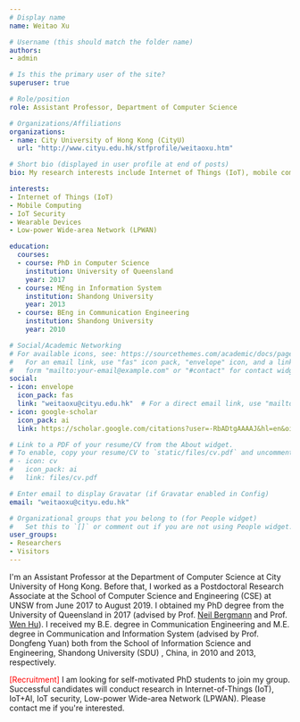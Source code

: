 ```yaml
---
# Display name
name: Weitao Xu

# Username (this should match the folder name)
authors:
- admin

# Is this the primary user of the site?
superuser: true

# Role/position
role: Assistant Professor, Department of Computer Science

# Organizations/Affiliations
organizations:
- name: City University of Hong Kong (CityU)
  url: "http://www.cityu.edu.hk/stfprofile/weitaoxu.htm"

# Short bio (displayed in user profile at end of posts)
bio: My research interests include Internet of Things (IoT), mobile computing, IoT security, wearable Devices and Low-power Wide-area Network (LPWAN).

interests:
- Internet of Things (IoT)
- Mobile Computing
- IoT Security
- Wearable Devices
- Low-power Wide-area Network (LPWAN)

education:
  courses:
  - course: PhD in Computer Science
    institution: University of Queensland
    year: 2017
  - course: MEng in Information System
    institution: Shandong University
    year: 2013
  - course: BEng in Communication Engineering
    institution: Shandong University
    year: 2010

# Social/Academic Networking
# For available icons, see: https://sourcethemes.com/academic/docs/page-builder/#icons
#   For an email link, use "fas" icon pack, "envelope" icon, and a link in the
#   form "mailto:your-email@example.com" or "#contact" for contact widget.
social:
- icon: envelope
  icon_pack: fas
  link: "weitaoxu@cityu.edu.hk"  # For a direct email link, use "mailto:test@example.org".
- icon: google-scholar
  icon_pack: ai
  link: https://scholar.google.com/citations?user=-RbADtgAAAAJ&hl=en&oi=ao

# Link to a PDF of your resume/CV from the About widget.
# To enable, copy your resume/CV to `static/files/cv.pdf` and uncomment the lines below.
# - icon: cv
#   icon_pack: ai
#   link: files/cv.pdf

# Enter email to display Gravatar (if Gravatar enabled in Config)
email: "weitaoxu@cityu.edu.hk"

# Organizational groups that you belong to (for People widget)
#   Set this to `[]` or comment out if you are not using People widget.
user_groups:
- Researchers
- Visitors
---
```


I'm an Assistant Professor at the Department of Computer Science at City University of Hong Kong. Before that, I worked as a Postdoctoral Research Associate at the School of Computer Science and Engineering (CSE) at UNSW from June 2017 to August 2019.  I obtained my PhD degree from the University of Queensland in 2017 (advised by Prof. <a href="https://scholar.google.com.au/citations?user=M7kg0MQAAAAJ&hl=en">Neil Bergmann</a> and Prof. <a href="https://sites.google.com/site/wenhuunsw/">Wen Hu</a>).  I received my B.E. degree in Communication Engineering and M.E. degree in Communication and Information System (advised by Prof. Dongfeng Yuan) both from the School of Information Science and Engineering, Shandong University (SDU) , China, in 2010 and 2013, respectively. 

<p><span>[Recruitment]</span>  I am looking for self-motivated PhD students to join my group. Successful candidates will conduct research in Internet-of-Things (IoT), IoT+AI, IoT security, Low-power Wide-area Network (LPWAN). Please contact me if you're interested.</p>
<style>
            span {
                color: red;
            }
        </style>